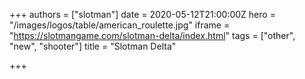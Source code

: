 +++
authors = ["slotman"]
date = 2020-05-12T21:00:00Z
hero = "/images/logos/table/american_roulette.jpg"
iframe = "https://slotmangame.com/slotman-delta/index.html"
tags = ["other", "new", "shooter"]
title = "Slotman Delta"

+++
